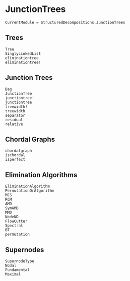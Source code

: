 # JunctionTrees

```@meta
CurrentModule = StructuredDecompositions.JunctionTrees
```

## Trees
```@docs
Tree
SinglyLinkedList
eliminationtree
eliminationtree!
```

## Junction Trees

```@docs
Bag
JunctionTree
junctiontree!
junctiontree
treewidth!
treewidth
separator
residual
relative
```

## Chordal Graphs
```@docs
chordalgraph
ischordal
isperfect
```

## Elimination Algorithms

```@docs
EliminationAlgorithm
PermutationOrAlgorithm
MCS
RCM
AMD
SymAMD
MMD
NodeND
FlowCutter
Spectral
BT
permutation   
```

## Supernodes
```@docs
SupernodeType
Nodal
Fundamental
Maximal
```
